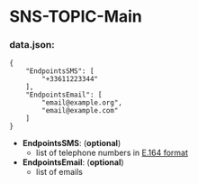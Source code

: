 # SNS-TOPIC-Main

### data.json:
```
{
	"EndpointsSMS": [
		"+33611223344"
	],
	"EndpointsEmail": [
		"email@example.org",
		"email@example.com"
	]
}
```
- **EndpointsSMS**: (**optional**)
	- list of telephone numbers in [E.164 format ](https://en.wikipedia.org/wiki/List_of_country_calling_codes)
- **EndpointsEmail**: (**optional**)
	- list of emails
